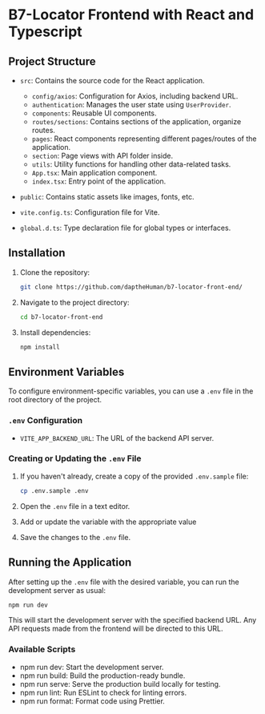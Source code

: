 # B7-Locator Frontend with React and Typescript

## Project Structure

- `src`: Contains the source code for the React application.

  - `config/axios`: Configuration for Axios, including backend URL.
  - `authentication`: Manages the user state using `UserProvider`.
  - `components`: Reusable UI components.
  - `routes/sections`: Contains sections of the application, organize routes.
  - `pages`: React components representing different pages/routes of the application.
  - `section`: Page views with API folder inside.
  - `utils`: Utility functions for handling other data-related tasks.
  - `App.tsx`: Main application component.
  - `index.tsx`: Entry point of the application.

- `public`: Contains static assets like images, fonts, etc.
- `vite.config.ts`: Configuration file for Vite.
- `global.d.ts`: Type declaration file for global types or interfaces.

## Installation

1. Clone the repository:

   ```bash
   git clone https://github.com/daptheHuman/b7-locator-front-end/
   ```

2. Navigate to the project directory:

   ```bash
   cd b7-locator-front-end
   ```

3. Install dependencies:

   ```bash
   npm install
   ```

## Environment Variables

To configure environment-specific variables, you can use a `.env` file in the root directory of the project.

### `.env` Configuration

- `VITE_APP_BACKEND_URL`: The URL of the backend API server.

### Creating or Updating the `.env` File

1. If you haven't already, create a copy of the provided `.env.sample` file:

   ```bash
   cp .env.sample .env
   ```

2. Open the `.env` file in a text editor.

3. Add or update the variable with the appropriate value

4. Save the changes to the `.env` file.

## Running the Application

After setting up the `.env` file with the desired variable, you can run the development server as usual:

```bash
npm run dev
```

This will start the development server with the specified backend URL. Any API requests made from the frontend will be directed to this URL.

### Available Scripts

- npm run dev: Start the development server.
- npm run build: Build the production-ready bundle.
- npm run serve: Serve the production build locally for testing.
- npm run lint: Run ESLint to check for linting errors.
- npm run format: Format code using Prettier.
